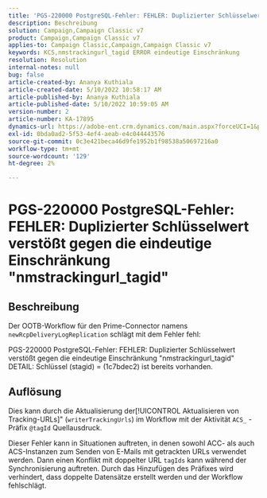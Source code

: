 ```yaml
---
title: 'PGS-220000 PostgreSQL-Fehler: FEHLER: Duplizierter Schlüsselwert verstößt gegen die eindeutige Einschränkung "nmstrackingurl_tagid"'
description: Beschreibung
solution: Campaign,Campaign Classic v7
product: Campaign,Campaign Classic v7
applies-to: Campaign Classic,Campaign,Campaign Classic v7
keywords: KCS,nmstrackingurl_tagid ERROR eindeutige Einschränkung
resolution: Resolution
internal-notes: null
bug: false
article-created-by: Ananya Kuthiala
article-created-date: 5/10/2022 10:58:17 AM
article-published-by: Ananya Kuthiala
article-published-date: 5/10/2022 10:59:05 AM
version-number: 2
article-number: KA-17895
dynamics-url: https://adobe-ent.crm.dynamics.com/main.aspx?forceUCI=1&pagetype=entityrecord&etn=knowledgearticle&id=04840e17-50d0-ec11-a7b5-0022480a8e40
exl-id: 0bda0ad2-5f53-4ef4-aeab-e4c044443576
source-git-commit: 0c3e421beca46d9fe1952b1f98538a50697216a0
workflow-type: tm+mt
source-wordcount: '129'
ht-degree: 2%

---
```


# PGS-220000 PostgreSQL-Fehler: FEHLER: Duplizierter Schlüsselwert verstößt gegen die eindeutige Einschränkung &quot;nmstrackingurl_tagid&quot;

## Beschreibung


Der OOTB-Workflow für den Prime-Connector namens `newRcpDeliveryLogReplication` schlägt mit dem Fehler fehl:

PGS-220000 PostgreSQL-Fehler: FEHLER: Duplizierter Schlüsselwert verstößt gegen die eindeutige Einschränkung &quot;nmstrackingurl_tagid&quot; DETAIL: Schlüssel (stagid) = (1c7bdec2) ist bereits vorhanden.


## Auflösung


Dies kann durch die Aktualisierung der[!UICONTROL Aktualisieren von Tracking-URLs]&quot; (`writerTrackingUrls`) im Workflow mit der Aktivität `ACS_` -Präfix `@tagId` Quellausdruck.

Dieser Fehler kann in Situationen auftreten, in denen sowohl ACC- als auch ACS-Instanzen zum Senden von E-Mails mit getrackten URLs verwendet werden. Dann einen Konflikt mit doppelter URL `tagIds` kann während der Synchronisierung auftreten. Durch das Hinzufügen des Präfixes wird verhindert, dass doppelte Datensätze erstellt werden und der Workflow fehlschlägt.
